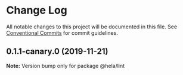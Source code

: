 # Change Log

All notable changes to this project will be documented in this file.
See [Conventional Commits](https://conventionalcommits.org) for commit guidelines.

## 0.1.1-canary.0 (2019-11-21)

**Note:** Version bump only for package @hela/lint
